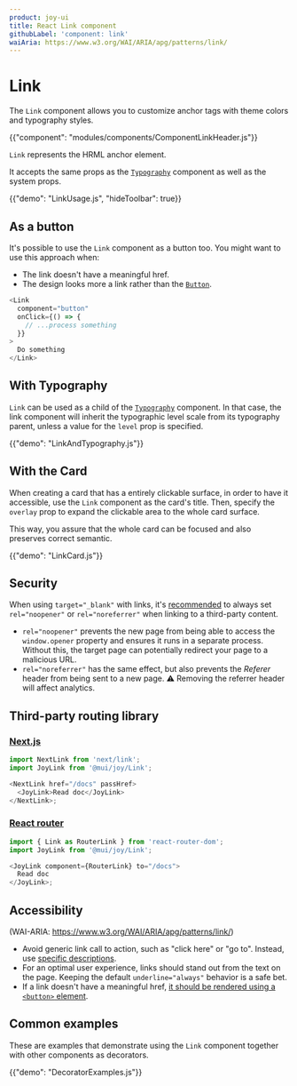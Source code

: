 ```yaml
---
product: joy-ui
title: React Link component
githubLabel: 'component: link'
waiAria: https://www.w3.org/WAI/ARIA/apg/patterns/link/
---
```


# Link

<p class="description">The <code>Link</code> component allows you to customize anchor tags with theme colors and typography styles.</p>

{{"component": "modules/components/ComponentLinkHeader.js"}}

`Link` represents the HRML anchor element.

It accepts the same props as the [`Typography`](/joy-ui/react-typography/) component as well as the system props.

{{"demo": "LinkUsage.js", "hideToolbar": true}}

## As a button

It's possible to use the `Link` component as a button too. You might want to use this approach when:

- The link doesn't have a meaningful href.
- The design looks more a link rather than the [`Button`](/joy-ui/react-button/).

```js
<Link
  component="button"
  onClick={() => {
    // ...process something
  }}
>
  Do something
</Link>
```

## With Typography

`Link` can be used as a child of the [`Typography`](/joy-ui/react-typography/) component. In that case, the link component will inherit the typographic level scale from its typography parent, unless a value for the `level` prop is specified.

{{"demo": "LinkAndTypography.js"}}

## With the Card

When creating a card that has a entirely clickable surface, in order to have it accessible, use the `Link` component as the card's title. Then, specify the `overlay` prop to expand the clickable area to the whole card surface.

This way, you assure that the whole card can be focused and also preserves correct semantic.

{{"demo": "LinkCard.js"}}

## Security

When using `target="_blank"` with links, it's [recommended](https://developers.google.com/web/tools/lighthouse/audits/noopener) to always set `rel="noopener"` or `rel="noreferrer"` when linking to a third-party content.

- `rel="noopener"` prevents the new page from being able to access the `window.opener` property and ensures it runs in a separate process. Without this, the target page can potentially redirect your page to a malicious URL.
- `rel="noreferrer"` has the same effect, but also prevents the _Referer_ header from being sent to a new page. ⚠️ Removing the referrer header will affect analytics.

## Third-party routing library

### [Next.js](https://nextjs.org/docs/api-reference/next/link#if-the-child-is-a-custom-component-that-wraps-an-a-tag)

```js
import NextLink from 'next/link';
import JoyLink from '@mui/joy/Link';

<NextLink href="/docs" passHref>
  <JoyLink>Read doc</JoyLink>
</NextLink>;
```

### [React router](https://reactrouter.com/docs/en/v6/components/link)

```js
import { Link as RouterLink } from 'react-router-dom';
import JoyLink from '@mui/joy/Link';

<JoyLink component={RouterLink} to="/docs">
  Read doc
</JoyLink>;
```

## Accessibility

(WAI-ARIA: https://www.w3.org/WAI/ARIA/apg/patterns/link/)

- Avoid generic link call to action, such as "click here" or "go to". Instead, use [specific descriptions](https://developers.google.com/web/tools/lighthouse/audits/descriptive-link-text).
- For an optimal user experience, links should stand out from the text on the page. Keeping the default `underline="always"` behavior is a safe bet.
- If a link doesn't have a meaningful href, [it should be rendered using a `<button>` element](#as-button).

## Common examples

These are examples that demonstrate using the `Link` component together with other components as decorators.

{{"demo": "DecoratorExamples.js"}}
